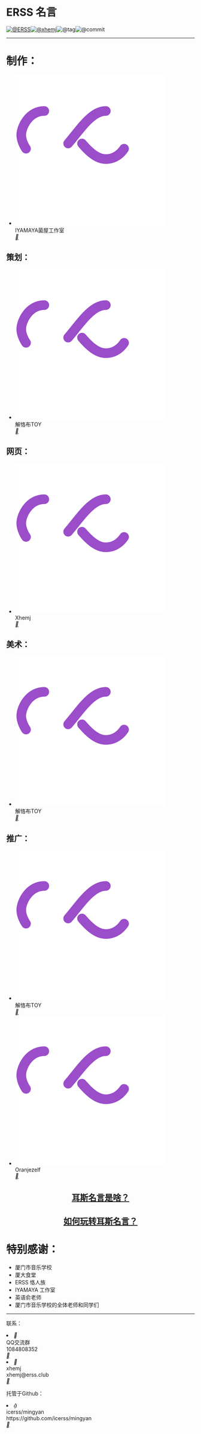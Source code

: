 <!-- Start about.html -->
# **ERSS 名言**

[![@ERSS](https://badgen.net/badge/icon/ERSS?icon=bitcoin-lightning&amp;label)](https://github.com/icerss/mingyan)[![@xhemj](https://badgen.net/badge/icon/xhemj/mingyan?icon=github&amp;label)](https://github.com/xhemj)![@tag](https://badgen.net/github/tag/xhemj/mingyan)![@commit](https://badgen.net/github/last-commit/xhemj/mingyan)

---
# 制作：

<ul class="mdui-list">
  <li class="mdui-list-item mdui-ripple">
    <div class="mdui-list-item-avatar my--avatar "><img class="lazyload"
        src="./src/loading.svg" data-src="https://s-sh-1943-pic1.oss.dogecdn.com/2021/05/23/Tp9Q5qaP8A1cG2C.jpg" />
    </div>
    <div class="mdui-list-item-content">IYAMAYA菌屋工作室</div>
    <a href="https://www.iymy.top/"><i class="mdui-list-item-icon mdui-icon material-icons">&#xe88e;</i></a>
  </li>
</ul>

## 策划：

<ul class="mdui-list">
  <li class="mdui-list-item mdui-ripple">
    <div class="mdui-list-item-avatar my--avatar " data-id="BlackToy"><img class="lazyload"
        src="./src/loading.svg" data-src="https://s-sh-1943-pic1.oss.dogecdn.com/2020/11/01/pzaTck9KuqJdHyv.jpg" />
    </div>
    <div class="mdui-list-item-content">解恪布TOY</div>
    <a href="https://space.bilibili.com/337073401"><i class="mdui-list-item-icon mdui-icon material-icons">&#xe88e;</i></a>
  </li>
</ul>

## 网页：

<ul class="mdui-list">
  <li class="mdui-list-item mdui-ripple">
    <div class="mdui-list-item-avatar my--avatar " data-id="xhemj"><img class="lazyload"
        src="./src/loading.svg" data-src="https://s-sh-1943-pic1.oss.dogecdn.com/2021/04/05/Bext3hDK1nrZM7y.png" />
    </div>
    <div class="mdui-list-item-content">Xhemj</div>
    <a href="https://space.bilibili.com/226208916"><i class="mdui-list-item-icon mdui-icon material-icons">&#xe88e;</i></a>
  </li>
</ul>

## 美术：

<ul class="mdui-list">
  <li class="mdui-list-item mdui-ripple">
    <div class="mdui-list-item-avatar my--avatar " data-id="BlackToy"><img class="lazyload"
        src="./src/loading.svg" data-src="https://s-sh-1943-pic1.oss.dogecdn.com/2020/11/01/pzaTck9KuqJdHyv.jpg" />
    </div>
    <div class="mdui-list-item-content">解恪布TOY</div>
    <a href="https://space.bilibili.com/337073401"><i class="mdui-list-item-icon mdui-icon material-icons">&#xe88e;</i></a>
  </li>
</ul>


## 推广：

<ul class="mdui-list">
  <li class="mdui-list-item mdui-ripple">
    <div class="mdui-list-item-avatar my--avatar " data-id="BlackToy"><img class="lazyload"
        src="./src/loading.svg" data-src="https://s-sh-1943-pic1.oss.dogecdn.com/2020/11/01/pzaTck9KuqJdHyv.jpg" />
    </div>
    <div class="mdui-list-item-content">解恪布TOY</div>
    <a href="https://space.bilibili.com/337073401"><i class="mdui-list-item-icon mdui-icon material-icons">&#xe88e;</i></a>
  </li>
  <li class="mdui-list-item mdui-ripple">
    <div class="mdui-list-item-avatar my--avatar " data-id="Oranjezelv"><img class="lazyload"
        src="./src/loading.svg" data-src="https://s-sh-1943-pic1.oss.dogecdn.com/2020/11/01/ejgOW7QY8MFmDU5.jpg" />
    </div>
    <div class="mdui-list-item-content">Oranjezelf</div>
    <a href="https://space.bilibili.com/368095014"><i class="mdui-list-item-icon mdui-icon material-icons">&#xe88e;</i></a>
  </li>
</ul>

<h1 style="text-align:center;font-size:22px;"><a href="https://mp.weixin.qq.com/s/30jSF8UCw2Pof02_Y7tGYw" class="theme-text blue" style="text-decoration: underline;" rel="nofollow">耳斯名言是啥？</a></h1>
<h1 style="text-align:center;font-size:22px;"><a onclick="location.hash='#/faq'" class="theme-text blue" style="text-decoration:underline;cursor:pointer;" rel="nofollow">如何玩转耳斯名言？</a></h1>


# 特别感谢：
<ul class="mdui-list">
  <li class="mdui-list-item mdui-ripple">
    <div class="mdui-list-item-content">厦门市音乐学校</div>
  </li>
  <li class="mdui-list-item mdui-ripple">
    <div class="mdui-list-item-content">厦大食堂</div>
  </li>
  <li class="mdui-list-item mdui-ripple">
    <div class="mdui-list-item-content">ERSS 恪人族</div>
  </li>
  <li class="mdui-list-item mdui-ripple">
    <div class="mdui-list-item-content">IYAMAYA 工作室</div>
  </li>
  <li class="mdui-list-item mdui-ripple">
    <div class="mdui-list-item-content">英语俞老师</div>
  </li>
  <li class="mdui-list-item mdui-ripple">
    <div class="mdui-list-item-content">厦门市音乐学校的全体老师和同学们</div>
  </li>
</ul>

---
联系：

<li class="mdui-list-item mdui-ripple">
  <i class="mdui-list-item-icon mdui-icon material-icons mdui-text-color-purple-400">&#xe87f;</i>
  <div class="mdui-list-item-content">
    <div class="mdui-list-item-title">QQ交流群</div>
    <div class="mdui-list-item-text">1084808352</div>
  </div><a href="https://jq.qq.com/?_wv=1027&k=jKy2qW7R"><i
      class="mdui-list-item-icon mdui-icon material-icons">&#xe88e;</i></a>
</li>
<li class="mdui-list-item mdui-ripple">
  <i class="mdui-list-item-icon mdui-icon material-icons mdui-text-color-purple-400">&#xe88e;</i>
  <div class="mdui-list-item-content">
    <div class="mdui-list-item-title">xhemj</div>
    <div class="mdui-list-item-text">xhemj@erss.club</div>
  </div><a href="mailto:xhemj@erss.club"><i class="mdui-list-item-icon mdui-icon material-icons">&#xe88e;</i></a>
</li>


托管于Github：

<li class="mdui-list-item mdui-ripple">
  <i class="mdui-list-item-icon mdui-icon material-icons mdui-text-color-purple">&#xe22b;</i>
  <div class="mdui-list-item-content">
    <div class="mdui-list-item-title">icerss/mingyan</div>
    <div class="mdui-list-item-text">https://github.com/icerss/mingyan</div>
  </div><a href="https://github.com/icerss/mingyan"><i class="mdui-list-item-icon mdui-icon material-icons">&#xe88e;</i></a>
</li>

<script>lazyload()</script>
<!-- End about.html -->